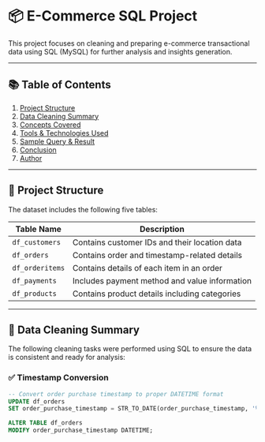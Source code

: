 # 📦 E-Commerce SQL Project

This project focuses on cleaning and preparing e-commerce transactional data using SQL (MySQL) for further analysis and insights generation.

---

## 📚 Table of Contents

1. [Project Structure](#-project-structure)  
2. [Data Cleaning Summary](#-data-cleaning-summary)  
3. [Concepts Covered](#-concepts-covered)  
4. [Tools & Technologies Used](#-tools--technologies-used)  
5. [Sample Query & Result](#-sample-query--result)  
6. [Conclusion](#-conclusion)  
7. [Author](#-author)

---

## 📁 Project Structure

The dataset includes the following five tables:

| Table Name       | Description                                      |
|------------------|--------------------------------------------------|
| `df_customers`   | Contains customer IDs and their location data    |
| `df_orders`      | Contains order and timestamp-related details     |
| `df_orderitems`  | Contains details of each item in an order        |
| `df_payments`    | Includes payment method and value information    |
| `df_products`    | Contains product details including categories     |

---

## 🧹 Data Cleaning Summary

The following cleaning tasks were performed using SQL to ensure the data is consistent and ready for analysis:

### ✅ Timestamp Conversion

```sql
-- Convert order purchase timestamp to proper DATETIME format
UPDATE df_orders 
SET order_purchase_timestamp = STR_TO_DATE(order_purchase_timestamp, '%Y-%m-%d %H:%i:%s');

ALTER TABLE df_orders 
MODIFY order_purchase_timestamp DATETIME;
